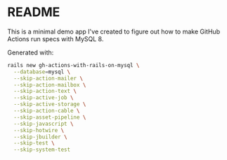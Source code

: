# README

This is a minimal demo app I've created to figure out how to make GitHub Actions
run specs with MySQL 8.

Generated with:

``` bash
rails new gh-actions-with-rails-on-mysql \
  --database=mysql \
  --skip-action-mailer \
  --skip-action-mailbox \
  --skip-action-text \
  --skip-active-job \
  --skip-active-storage \
  --skip-action-cable \
  --skip-asset-pipeline \
  --skip-javascript \
  --skip-hotwire \
  --skip-jbuilder \
  --skip-test \
  --skip-system-test
```
